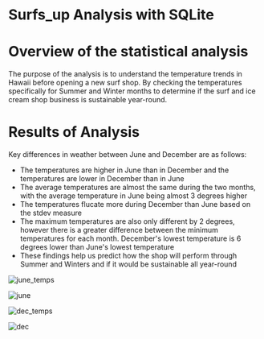 # Surfs_up Analysis with SQLite

# Overview of the statistical analysis
The purpose of the analysis is to understand the temperature trends in Hawaii before opening a new surf shop. By checking the temperatures specifically for Summer and Winter months to determine if the surf and ice cream shop business is sustainable year-round.

# Results of Analysis
Key differences in weather between June and December are as follows:
- The temperatures are higher in June than in December and the temperatures are lower in December than in June
- The average temperatures are almost the same during the two months, with the average temperature in June being almost 3 degrees higher
- The temperatures flucate more during December than June based on the stdev measure
- The maximum temperatures are also only different by 2 degrees, however there is a greater difference between the minimum temperatures for each month. December's lowest temperature is 6 degrees lower than June's lowest temperature
- These findings help us predict how the shop will perform through Summer and Winters and if it would be sustainable all year-round

![june_temps](https://user-images.githubusercontent.com/100486461/180151773-ba5e1aa2-ff45-4cda-9e27-f62b7be86206.PNG)

![june](https://user-images.githubusercontent.com/100486461/180151788-987d013e-7a32-4cbf-921b-1195763eb97d.PNG)

![dec_temps](https://user-images.githubusercontent.com/100486461/180151800-9fe2188a-6909-420e-89f2-95080314f599.PNG)

![dec](https://user-images.githubusercontent.com/100486461/180151812-e2ed5d4a-06b2-468d-bee5-8f040042a8bb.PNG)
